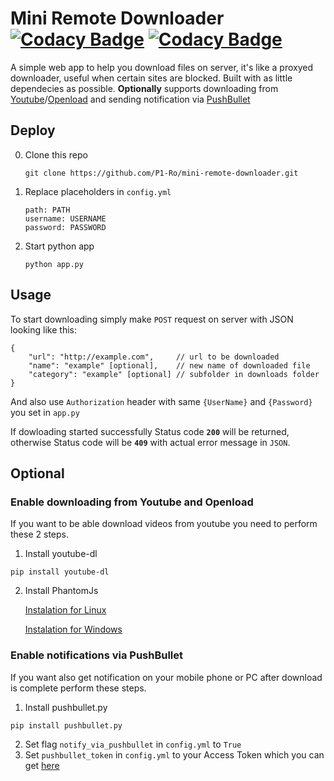 # Mini Remote Downloader [![Codacy Badge](https://api.codacy.com/project/badge/Grade/661394942cb245c48732f46b255c33b3)](https://www.codacy.com/app/theglow666/mini-remote-downloader?utm_source=github.com&amp;utm_medium=referral&amp;utm_content=TheGlow666/mini-remote-downloader&amp;utm_campaign=Badge_Grade) [![Codacy Badge](https://api.codacy.com/project/badge/Coverage/661394942cb245c48732f46b255c33b3)](https://www.codacy.com/app/theglow666/mini-remote-downloader?utm_source=github.com&utm_medium=referral&utm_content=TheGlow666/mini-remote-downloader&utm_campaign=Badge_Coverage) 
A simple web app to help you download files on server, it's like a proxyed downloader, useful when certain sites are blocked.
Built with as little dependecies as possible.
**Optionally** supports downloading from [Youtube](http://youtube.com)/[Openload](https://openload.co/) and sending notification via [PushBullet](https://www.pushbullet.com)

## Deploy

0. Clone this repo
    ```
    git clone https://github.com/P1-Ro/mini-remote-downloader.git
    ```

1. Replace placeholders in `config.yml`
    ```
    path: PATH
    username: USERNAME
    password: PASSWORD
    ```
    
2. Start python app
    ```
    python app.py
    ```
    
## Usage
To start downloading simply make `POST` request on server with JSON looking like this:
```
{
    "url": "http://example.com",     // url to be downloaded
    "name": "example" [optional],    // new name of downloaded file
    "category": "example" [optional] // subfolder in downloads folder
}
``` 
And also use `Authorization` header with same `{UserName}` and `{Password}` you set in `app.py`

If dowloading started successfully Status code **`200`** will be returned, otherwise Status code will be **`409`** with actual error message in `JSON`.

## Optional

### Enable downloading from Youtube and Openload
If you want to be able download videos from youtube you need to perform these 2 steps.

 1) Install youtube-dl
 ```
 pip install youtube-dl
 ```
 2) Install PhantomJs
    
    [Instalation for Linux](https://gist.github.com/julionc/7476620)
    
    [Instalation for Windows](https://www.joecolantonio.com/2014/10/14/how-to-install-phantomjs/)
    
 ### Enable notifications via PushBullet
 If you want also get notification on your mobile phone or PC after download is complete perform these steps.
 
 1) Install pushbullet.py
 ```
 pip install pushbullet.py
 ``` 
 2) Set flag `notify_via_pushbullet` in `config.yml` to `True`
 3) Set `pushbullet_token` in `config.yml` to your Access Token which you can get [here](https://www.pushbullet.com/#settings)
 